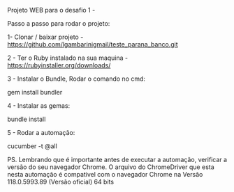 Projeto WEB para o desafio 1 -

Passo a passo para rodar o projeto:

1- Clonar / baixar projeto - https://github.com/lgambarinigmail/teste_parana_banco.git

2 - Ter o Ruby instalado na sua maquina - https://rubyinstaller.org/downloads/

3 - Instalar o Bundle, Rodar o comando no cmd:

  gem install bundler

4 - Instalar as gemas: 

  bundle install

5 - Rodar a automação: 

  cucumber -t @all

PS. Lembrando que é importante antes de executar a automação, verificar a versão do seu navegador Chrome.
O arquivo do ChromeDriver que esta nesta automação é compativel com o navegador Chrome na Versão 118.0.5993.89 (Versão oficial) 64 bits

